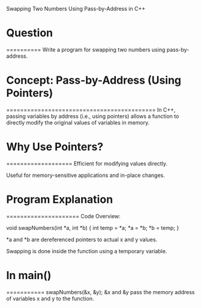 Swapping Two Numbers Using Pass-by-Address in C++

# Question
==========
Write a program for swapping two numbers using pass-by-address.



# Concept: Pass-by-Address (Using Pointers)
===========================================
In C++, passing variables by address (i.e., using pointers) allows a function to directly modify the original values of variables in memory.



# Why Use Pointers?
===================
Efficient for modifying values directly.

Useful for memory-sensitive applications and in-place changes.



# Program Explanation
=====================
Code Overview:

void swapNumbers(int *a, int *b) {
    int temp = *a;
    *a = *b;
    *b = temp;
}

*a and *b are dereferenced pointers to actual x and y values.

Swapping is done inside the function using a temporary variable.



# In main()
===========
swapNumbers(&x, &y);
&x and &y pass the memory address of variables x and y to the function.

